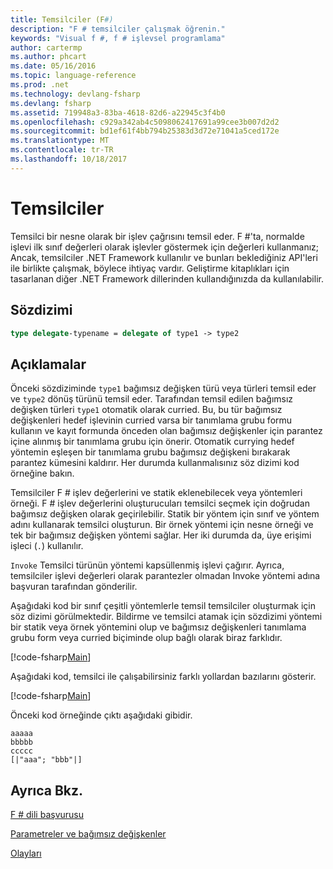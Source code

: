 ```yaml
---
title: Temsilciler (F#)
description: "F # temsilciler çalışmak öğrenin."
keywords: "Visual f #, f # işlevsel programlama"
author: cartermp
ms.author: phcart
ms.date: 05/16/2016
ms.topic: language-reference
ms.prod: .net
ms.technology: devlang-fsharp
ms.devlang: fsharp
ms.assetid: 719948a3-83ba-4618-82d6-a22945c3f4b0
ms.openlocfilehash: c929a342ab4c5098062417691a99cee3b007d2d2
ms.sourcegitcommit: bd1ef61f4bb794b25383d3d72e71041a5ced172e
ms.translationtype: MT
ms.contentlocale: tr-TR
ms.lasthandoff: 10/18/2017
---
```

# <a name="delegates"></a>Temsilciler

Temsilci bir nesne olarak bir işlev çağrısını temsil eder. F #'ta, normalde işlevi ilk sınıf değerleri olarak işlevler göstermek için değerleri kullanmanız; Ancak, temsilciler .NET Framework kullanılır ve bunları beklediğiniz API'leri ile birlikte çalışmak, böylece ihtiyaç vardır. Geliştirme kitaplıkları için tasarlanan diğer .NET Framework dillerinden kullandığınızda da kullanılabilir.


## <a name="syntax"></a>Sözdizimi

```fsharp
type delegate-typename = delegate of type1 -> type2
```

## <a name="remarks"></a>Açıklamalar
Önceki sözdiziminde `type1` bağımsız değişken türü veya türleri temsil eder ve `type2` dönüş türünü temsil eder. Tarafından temsil edilen bağımsız değişken türleri `type1` otomatik olarak curried. Bu, bu tür bağımsız değişkenleri hedef işlevinin curried varsa bir tanımlama grubu formu kullanın ve kayıt formunda önceden olan bağımsız değişkenler için parantez içine alınmış bir tanımlama grubu için önerir. Otomatik currying hedef yöntemin eşleşen bir tanımlama grubu bağımsız değişkeni bırakarak parantez kümesini kaldırır. Her durumda kullanmalısınız söz dizimi kod örneğine bakın.

Temsilciler F # işlev değerlerini ve statik eklenebilecek veya yöntemleri örneği. F # işlev değerlerini oluşturucuları temsilci seçmek için doğrudan bağımsız değişken olarak geçirilebilir. Statik bir yöntem için sınıf ve yöntem adını kullanarak temsilci oluşturun. Bir örnek yöntemi için nesne örneği ve tek bir bağımsız değişken yöntemi sağlar. Her iki durumda da, üye erişimi işleci (`.`) kullanılır.

`Invoke` Temsilci türünün yöntemi kapsüllenmiş işlevi çağırır. Ayrıca, temsilciler işlevi değerleri olarak parantezler olmadan Invoke yöntemi adına başvuran tarafından gönderilir.

Aşağıdaki kod bir sınıf çeşitli yöntemlerle temsil temsilciler oluşturmak için söz dizimi görülmektedir. Bildirme ve temsilci atamak için sözdizimi yöntemi bir statik veya örnek yöntemini olup ve bağımsız değişkenleri tanımlama grubu form veya curried biçiminde olup bağlı olarak biraz farklıdır.

[!code-fsharp[Main](../../../samples/snippets/fsharp/lang-ref-2/snippet4201.fs)]

Aşağıdaki kod, temsilci ile çalışabilirsiniz farklı yollardan bazılarını gösterir.

[!code-fsharp[Main](../../../samples/snippets/fsharp/lang-ref-2/snippet4202.fs)]

Önceki kod örneğinde çıktı aşağıdaki gibidir.

```console
aaaaa
bbbbb
ccccc
[|"aaa"; "bbb"|]
```

## <a name="see-also"></a>Ayrıca Bkz.
[F # dili başvurusu](index.md)

[Parametreler ve bağımsız değişkenler](parameters-and-arguments.md)

[Olayları](members/events.md)
